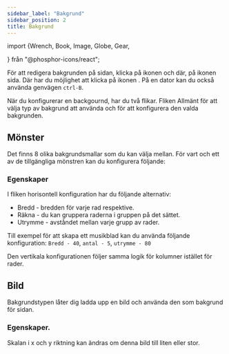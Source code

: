 ```yaml
---
sidebar_label: "Bakgrund"
sidebar_position: 2
title: Bakgrund
---
```


import {Wrench, Book, Image, Globe, Gear,

} från "@phosphor-icons/react";

För att redigera bakgrunden på sidan, klicka på ikonen <Wrench/> och där, på ikonen <Book/> sida. Där har du möjlighet att klicka på ikonen <Image/>. På en dator kan du också använda genvägen `ctrl-B`.

När du konfigurerar en backgournd, har du två flikar. Fliken <Globe/> Allmänt för att välja typ av bakgrund att använda och <Gear/> för att konfigurera den valda bakgrunden.

## <Globe/> Mönster

Det finns 8 olika bakgrundsmallar som du kan välja mellan. För vart och ett av de tillgängliga mönstren kan du konfigurera följande:


### <Gear/> Egenskaper

I fliken horisontell konfiguration har du följande alternativ:

- Bredd - bredden för varje rad respektive.
- Räkna - du kan gruppera raderna i gruppen på det sättet.
- Utrymme - avståndet mellan varje grupp av rader.

Till exempel för att skapa ett musikblad kan du använda följande konfiguration: `Bredd - 40`, `antal - 5`, `utrymme - 80`

Den vertikala konfigurationen följer samma logik för kolumner istället för rader.

## <Globe/> Bild

Bakgrundstypen låter dig ladda upp en bild och använda den som bakgrund för sidan.

### <Gear/> Egenskaper.

Skalan i x och y riktning kan ändras om denna bild till liten eller stor.
